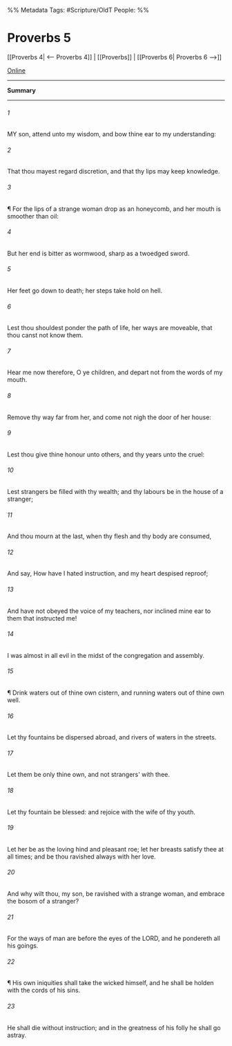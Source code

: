 

%% Metadata
Tags: #Scripture/OldT
People: 
%%
# Proverbs 5
[[Proverbs 4| <-- Proverbs 4]] | [[Proverbs]] | [[Proverbs 6| Proverbs 6 -->]]

[Online](https://churchofjesuschrist.org/study/scriptures/ot/prov/5?lang=eng)

---
__Summary__



---

###### 1
MY son, attend unto my wisdom, and bow thine ear to my understanding:
###### 2
That thou mayest regard discretion, and that thy lips may keep knowledge.
###### 3
¶ For the lips of a strange woman drop as an honeycomb, and her mouth is smoother than oil:
###### 4
But her end is bitter as wormwood, sharp as a twoedged sword.
###### 5
Her feet go down to death; her steps take hold on hell.
###### 6
Lest thou shouldest ponder the path of life, her ways are moveable, that thou canst not know them.
###### 7
Hear me now therefore, O ye children, and depart not from the words of my mouth.
###### 8
Remove thy way far from her, and come not nigh the door of her house:
###### 9
Lest thou give thine honour unto others, and thy years unto the cruel:
###### 10
Lest strangers be filled with thy wealth; and thy labours be in the house of a stranger;
###### 11
And thou mourn at the last, when thy flesh and thy body are consumed,
###### 12
And say, How have I hated instruction, and my heart despised reproof;
###### 13
And have not obeyed the voice of my teachers, nor inclined mine ear to them that instructed me!
###### 14
I was almost in all evil in the midst of the congregation and assembly.
###### 15
¶ Drink waters out of thine own cistern, and running waters out of thine own well.
###### 16
Let thy fountains be dispersed abroad, and rivers of waters in the streets.
###### 17
Let them be only thine own, and not strangers' with thee.
###### 18
Let thy fountain be blessed: and rejoice with the wife of thy youth.
###### 19
Let her be as the loving hind and pleasant roe; let her breasts satisfy thee at all times; and be thou ravished always with her love.
###### 20
And why wilt thou, my son, be ravished with a strange woman, and embrace the bosom of a stranger?
###### 21
For the ways of man are before the eyes of the LORD, and he pondereth all his goings.
###### 22
¶ His own iniquities shall take the wicked himself, and he shall be holden with the cords of his sins.
###### 23
He shall die without instruction; and in the greatness of his folly he shall go astray.



